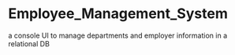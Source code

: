 # Employee_Management_System
a console UI to manage departments and employer information in a relational DB
